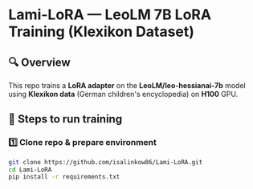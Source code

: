 # Lami-LoRA — LeoLM 7B LoRA Training (Klexikon Dataset)

## 🔍 Overview

This repo trains a **LoRA adapter** on the **LeoLM/leo-hessianai-7b** model using **Klexikon data** (German children's encyclopedia) on **H100** GPU.

## 🚀 Steps to run training

### 1️⃣ Clone repo & prepare environment

```bash
git clone https://github.com/isalinkow86/Lami-LoRA.git
cd Lami-LoRA
pip install -r requirements.txt
